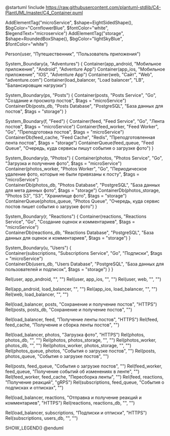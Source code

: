 @startuml
!include https://raw.githubusercontent.com/plantuml-stdlib/C4-PlantUML/master/C4_Container.puml

AddElementTag("microService", $shape=EightSidedShape(), $bgColor="CornflowerBlue", $fontColor="white", $legendText="microservice")
AddElementTag("storage", $shape=RoundedBoxShape(), $bgColor="lightSkyBlue", $fontColor="white")

Person(user, "Путешественник", "Пользователь приложения")

System_Boundary(a, "Adventures") {
   Container(app_android, "Мобильное приложение", "Android", "Adventure App")
   Container(app_ios, "Мобильное приложение", "IOS", "Adventure App")
   Container(web, "Сайт", "Web", "adventure.com")
   Container(load_balancer, "Load balancer", "LB", "Балансировщик нагрузки")

System_Boundary(ps, "Posts") {
   Container(posts, "Posts Service", "Go", "Создание и просмотр постов", $tags = "microService")      
   ContainerDb(posts_db, "Posts Database", "PostgreSQL", "База данных для постов", $tags = "storage")
}

System_Boundary(f, "Feed") {
   Container(feed, "Feed Service", "Go", "Лента постов", $tags = "microService")
   Container(feed_worker, "Feed Worker", "Go", "Преподготовка постов", $tags = "microService")       
   ContainerDb(feed_cache, "Feed Cache", "Redis", "Преподготовленная лента постов", $tags = "storage")
   ContainerQueue(feed_queue, "Feed Queue", "Очередь, куда сервисы пишут события о загрузке фото") 
}          

System_Boundary(p, "Photos") {
   Container(photos, "Photos Service", "Go", "Загрузка и получение фото", $tags = "microService") 
   Container(photos_worker, "Photos Worker", "Go", "Периодическое удаление фото, которые не были привязаны к посту", $tags = "microService")           
   ContainerDb(photos_db, "Photos Database", "PostgreSQL", "База данных для мета данных фото", $tags = "storage")
   ContainerDb(photos_storage, "Photos S3", "S3", "Хранилище фото", $tags = "storage")
   ContainerQueue(photos_queue, "Photos Queue", "Очередь, куда сервис постов пишет события о загрузке фото") 
}     
   
System_Boundary(r, "Reactions") {
   Container(reactions, "Reactions Service", "Go", "Создание оценок и комментариев", $tags = "microService")      
   ContainerDb(reactions_db, "Reactions Database", "PostgreSQL", "База данных для оценок и комментариев", $tags = "storage") 
}

System_Boundary(u, "Users") {   
   Container(subscriptions, "Subscriptions Service", "Go", "Подписки", $tags = "microService")      
   ContainerDb(users_db, "Users Database", "PostgreSQL", "База данных для пользователей и подписок", $tags = "storage")
}
}

Rel(user, app_android, "", "")
Rel(user, app_ios, "", "")
Rel(user, web, "", "")

Rel(app_android, load_balancer, "", "")
Rel(app_ios, load_balancer, "", "")
Rel(web, load_balancer, "", "")

Rel(load_balancer, posts, "Сохранение и получение постов", "HTTPS")
Rel(posts, posts_db, "Сохранение и получение постов", "")

Rel(load_balancer, feed, "Получение ленты постов", "HTTPS")
Rel(feed, feed_cache, "Получение и сборка ленты постов", "")

Rel(load_balancer, photos, "Загрузка фото", "HTTPS")
Rel(photos, photos_db, "", "")
Rel(photos, photos_storage, "", "")
Rel(photos_worker, photos_db, "", "")
Rel(photos_worker, photos_storage, "", "")
Rel(photos_queue, photos, "События о загрузке постов", "")
Rel(posts, photos_queue, "События о загрузке постов", "")

Rel(posts, feed_queue, "События о загрузке постов", "")
Rel(feed_worker, feed_queue, "Получение событий об изменениях в ленте", "")
Rel(feed_worker, feed_cache, "Пересборка ленты", "")
Rel(feed, reactions, "Получение реакций", "gRPS")
Rel(subscriptions, feed_queue, "События о подписках и отписках", "")


Rel(load_balancer, reactions, "Отправка и получение реакций и комментариев", "HTTPS")
Rel(reactions, reactions_db, "", "")

Rel(load_balancer, subscriptions, "Подписки и отписки", "HTTPS")
Rel(subscriptions, users_db, "", "")


SHOW_LEGEND()
@enduml
